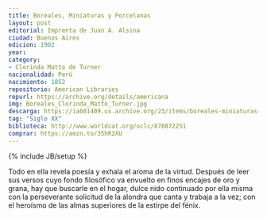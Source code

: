```yaml
---
title: Boreales, Miniaturas y Porcelanas
layout: post
editorial: Imprenta de Juan A. Alsina
ciudad: Buenos Aires
edicion: 1902
year: 
category:
- Clorinda Matto de Turner
nacionalidad: Perú
nacimiento: 1852
repositorio: American Libraries
repurl: https://archive.org/details/americana
img: Boreales_Clorinda_Matto_Turner.jpg
descarga: https://ia601409.us.archive.org/23/items/boreales-miniaturas-y-porcelanas-clorinda-matto-de-turner/Boreales%2C%20miniaturas%20y%20porcelanas%20-%20Clorinda%20Matto%20de%20Turner.pdf
tag: "Siglo XX"
biblioteca: http://www.worldcat.org/oclc/878872251
comprar: https://amzn.to/35hR2XU
---
```

{% include JB/setup %}

Todo en ella revela poesía y exhala el aroma de la virtud. Después de leer sus versos cuyo fondo filosófico va envuelto en finos encajes de oro y grana, hay que buscarle en el hogar, dulce nido continuado por ella misma con la perseverante solicitud de la alondra que canta y trabaja a la vez; con el heroísmo de las almas superiores de la estirpe del fénix.
